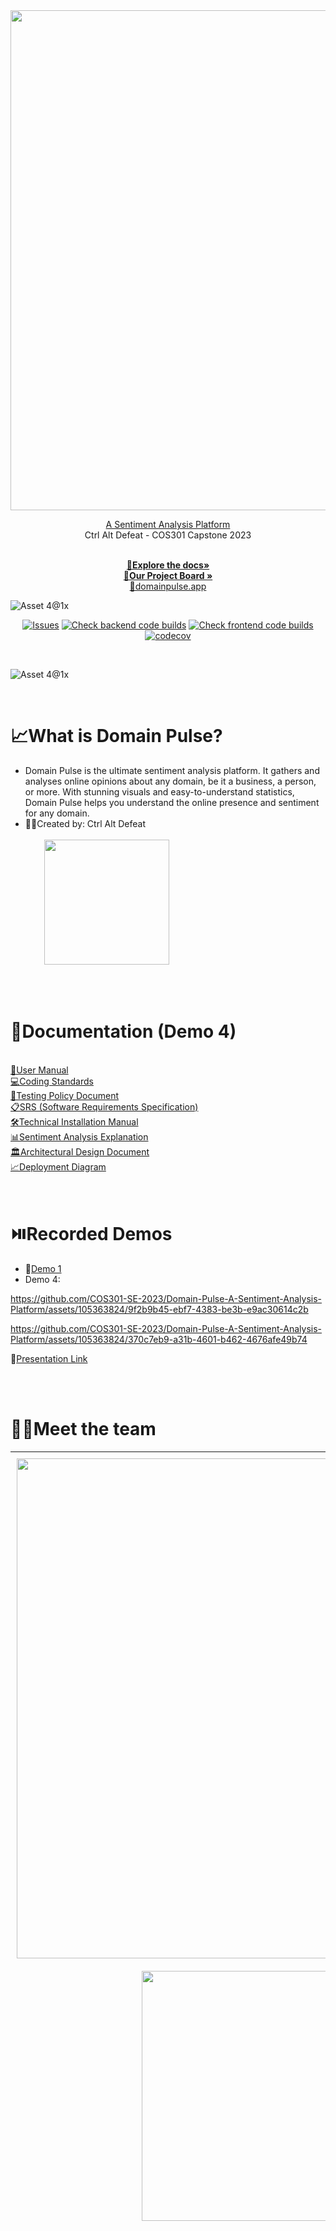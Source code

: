 
<div align="center">
  <a">
    <img src="https://github.com/COS301-SE-2023/Domain-Pulse-A-Sentiment-Analysis-Platform/assets/105363824/fb923ead-1880-45b3-9795-5bcf6a3485d6" width='800'>

  </a>

<a  align="center" href="https://domainpulse.app" target="_blank">A Sentiment Analysis Platform</a><br>
  Ctrl Alt Defeat - COS301 Capstone 2023
  <p align="center">
    <br />
    <a href="https://drive.google.com/drive/folders/1s10aE2hZZ3AxrYnmbpiI-6pTMuPrP52z?usp=share_link"><strong>📄Explore the docs»</strong></a>
    <br />
    <a href="https://github.com/orgs/COS301-SE-2023/projects/6"><strong>📌Our Project Board »</strong></a>
<br>
    <a  align="center" href="https://domainpulse.app" target="_blank">🔗domainpulse.app</a><br>

  </p>


</div>


![Asset 4@1x](https://github.com/COS301-SE-2023/Domain-Pulse-A-Sentiment-Analysis-Platform/assets/105363824/d5a6490c-aa2c-4747-9efa-3f5e0e779fe2)

<div align="center">
  
[![Issues][issues-shield]][issues-url]
[![Check backend code builds](https://github.com/COS301-SE-2023/Domain-Pulse-A-Sentiment-Analysis-Platform/actions/workflows/backend-build.yml/badge.svg?branch=main)](https://github.com/COS301-SE-2023/Domain-Pulse-A-Sentiment-Analysis-Platform/actions/workflows/backend-build.yml)
[![Check frontend code builds](https://github.com/COS301-SE-2023/Domain-Pulse-A-Sentiment-Analysis-Platform/actions/workflows/frontend-build.yml/badge.svg?branch=main)](https://github.com/COS301-SE-2023/Domain-Pulse-A-Sentiment-Analysis-Platform/actions/workflows/frontend-build.yml)
[![codecov](https://codecov.io/gh/COS301-SE-2023/Domain-Pulse-A-Sentiment-Analysis-Platform/branch/main/graph/badge.svg?token=3VZEDJQL0Z)](https://codecov.io/gh/COS301-SE-2023/Domain-Pulse-A-Sentiment-Analysis-Platform)

<img alt="" src="https://img.shields.io/badge/Angular-DD0031?style=for-the-badge&logo=angular&logoColor=white">
<img alt="" src="https://img.shields.io/badge/Django-092E20?style=for-the-badge&logo=django&logoColor=green">
<img alt="" src="https://img.shields.io/badge/MongoDB-4EA94B?style=for-the-badge&logo=mongodb&logoColor=white">

</div>

![Asset 4@1x](https://github.com/COS301-SE-2023/Domain-Pulse-A-Sentiment-Analysis-Platform/assets/105363824/d5a6490c-aa2c-4747-9efa-3f5e0e779fe2)

<br>

# 📈**What is Domain Pulse?**

- Domain Pulse is the ultimate sentiment analysis platform. It gathers and analyses online opinions about any domain, be it a business, a person, or more. With stunning visuals and easy-to-understand statistics, Domain Pulse helps you understand the online presence and sentiment for any domain.
- 👨‍💻Created by: Ctrl Alt Defeat <br><br>
  <img style="padding-left:30px;" src="https://github.com/COS301-SE-2023/Domain-Pulse-A-Sentiment-Analysis-Platform/assets/105363824/67f2cbf5-e639-49ed-8510-755c5cb0f830" width='200'>

<br>
<br>

# 📄**Documentation (Demo 4)**
  <br />
  <a href="https://github.com/COS301-SE-2023/Domain-Pulse-A-Sentiment-Analysis-Platform/blob/main/documentation/User%20Manual/Version%203%20(Demo%204)/Domain_Pulse_User_Manual_V3.pdf">📖User Manual</a>
  <br />
  <a href="https://github.com/COS301-SE-2023/Domain-Pulse-A-Sentiment-Analysis-Platform/blob/main/documentation/Coding%20Standards/CodingStandards.pdf">💻Coding Standards</a>
  <br />
  <a href="https://github.com/COS301-SE-2023/Domain-Pulse-A-Sentiment-Analysis-Platform/blob/main/documentation/Testing%20Policy/TestingPolicy.pdf">🧪Testing Policy Document</a>
  <br />
<a href="https://github.com/COS301-SE-2023/Domain-Pulse-A-Sentiment-Analysis-Platform/blob/main/documentation/SRS/Version%204%20(Demo%204)/SRS.pdf">📋SRS (Software Requirements Specification)</a>
  <br />
<a href="https://github.com/COS301-SE-2023/Domain-Pulse-A-Sentiment-Analysis-Platform/blob/main/documentation/Technical%20Installation%20Manual/technical-installation-manual.pdf">🛠️Technical Installation Manual</a>
  <br />
<a href="https://github.com/COS301-SE-2023/Domain-Pulse-A-Sentiment-Analysis-Platform/blob/main/documentation/Sentiment_Analysis_Breakdown.pdf">📊Sentiment Analysis Explanation</a>
  <br />
<a href="https://github.com/COS301-SE-2023/Domain-Pulse-A-Sentiment-Analysis-Platform/blob/main/documentation/ADD/ArchitecturalDesignDocument.pdf">🏛️Architectural Design Document</a>
  <br />
  <a href="https://github.com/COS301-SE-2023/Domain-Pulse-A-Sentiment-Analysis-Platform/blob/main/documentation/Deployment_diagram.pdf">📈Deployment Diagram</a>
  <br />
<br>
<br>

# ⏯️Recorded Demos

- 🔗<a href="https://drive.google.com/file/d/1k016Gz-6wZjXX7A0ueJmnEw9Xr93X7sK/view?usp=share_link">Demo 1</a>
- Demo 4:


https://github.com/COS301-SE-2023/Domain-Pulse-A-Sentiment-Analysis-Platform/assets/105363824/9f2b9b45-ebf7-4383-be3b-e9ac30614c2b

https://github.com/COS301-SE-2023/Domain-Pulse-A-Sentiment-Analysis-Platform/assets/105363824/370c7eb9-a31b-4601-b462-4676afe49b74

🔗<a href="https://www.canva.com/design/DAFvq6zwoeY/k5RsVbX9O0CG2zW4lKG-Lg/view?utm_content=DAFvq6zwoeY&utm_campaign=designshare&utm_medium=link&utm_source=publishsharelink">Presentation Link</a>



<br>
<br>


# 👨‍💻Meet the team

<table style="border-width: 1px; width: 100%; font-family: Arial, sans-serif; border-collapse: collapse;">
  <tr>
    <td style="vertical-align: top; width:auto; border: 0; padding: 10px;">
      <img src="https://github.com/COS301-SE-2023/Domain-Pulse-A-Sentiment-Analysis-Platform/assets/105363824/b0c39f63-7c73-43e5-b173-180d20053b7a" width="800" height="auto" style="display: block; margin: 0 auto;">
    </td>
    <td style="vertical-align: top; width: auto; border: 0; padding: 10px;">
      <h2><b style="font-size: 18px;">Christiaan Lombard</b></h2>
      <b style="font-size: 16px;">...</b><br>
      I have a keen interest in machine learning, design and statistics, aswell as how they're amalgamation can result in something unexpectedly beautiful. I enjoy taking on a challenge and with industry experience in design and video editing, aswell as quantative analysis - I feel qualified to take on any project that comes my way.
      <br><br>
      <a href="https://github.com/chrislom12" style="text-decoration: none; margin-right: 10px; display: inline-block; vertical-align: middle;">
        <img src="https://img.icons8.com/material-rounded/24/000000/github.png" width="30" height="30">
      </a>
      <a href="https://www.linkedin.com/in/christiaan-lombard-9a627a1a4/" style="text-decoration: none; margin-right: 10px; display: inline-block; vertical-align: middle;">
        <img src="https://img.icons8.com/fluency/24/000000/linkedin.png"  width="30" height="30">
      </a>
    </td>
  </tr>
  <tr>
    <td style="vertical-align: top; width:auto; border: 0; padding: 10px;">
      <img src="https://github.com/COS301-SE-2023/Domain-Pulse-A-Sentiment-Analysis-Platform/assets/105363824/b220e274-a784-4a65-b4cc-a9c03810a4f2" width="400" height="auto" style="display: block; margin: 0 auto;">
    </td>
    <td style="vertical-align: top; width: auto; border: 0; padding: 10px;">
      <h2><b style="font-size: 18px;">Luke Lawson</b></h2> 
      <b style="font-size: 16px;">Data and ML Engineer, Backend Developer</b><br>
      I am an avid problem and puzzle solver – with my academic interests including AI, statistics, data science, and cyber security. I love being able to put what I know into practice by building something cool - especially if it means I get to challenge myself or learn something new. I consider it 'mission-critical' to hold on to a sense of humour no matter what! I'm particularly interested in machine learning - especially when applied to novel and fascinating domains such as sentiment analysis.
      <br><br>
      <a href="https://github.com/LukeLawsonSoftware" style="text-decoration: none; margin-right: 10px; display: inline-block; vertical-align: middle;">
        <img src="https://img.icons8.com/material-rounded/24/000000/github.png" width="30" height="30">
      </a>
      <a href="https://www.linkedin.com/in/luke-lawson-38a304181/" style="text-decoration: none; margin-right: 10px; display: inline-block; vertical-align: middle;">
        <img src="https://img.icons8.com/fluency/24/000000/linkedin.png"  width="30" height="30">
      </a>
    </td>
  </tr>
  <tr>
    <td style="vertical-align: top; width:auto; border: 0; padding: 10px;">
      <img src="https://github.com/COS301-SE-2023/Domain-Pulse-A-Sentiment-Analysis-Platform/assets/105363824/08c9863c-a8c4-4a44-bee2-941bb6af7552" width="400" height="auto" style="display: block; margin: 0 auto;">
    </td>
    <td style="vertical-align: top; width: auto; border: 0; padding: 10px;">
      <h2><b style="font-size: 23px;">Thuthuka Khumalo</h2></b>
      <b style="font-size: 16px;">...</b><br>
      I am a software developer and graphic designer with a passion for creating intuitive and visually stunning designs. I am a hardworking and dedicated individual who is always willing to learn and improve. I am also a team player and enjoy working with others to achieve a common goal. I am currently working towards being a Cloud Architect. I consider the 2 areas of knowledge i specialize in to be the angular framework and the rust programming language. I also know how to use the adobe suite of products to create presentable media.
      <br><br>
      <a href="https://github.com/thuthuka111" style="text-decoration: none; margin-right: 10px; display: inline-block; vertical-align: middle;">
        <img src="https://img.icons8.com/material-rounded/24/000000/github.png" width="30" height="30">
      </a>
      <a href="https://www.linkedin.com/in/thuthuka-khumalo-95a63b1a4/" style="text-decoration: none; margin-right: 10px; display: inline-block; vertical-align: middle;">
        <img src="https://img.icons8.com/fluency/24/000000/linkedin.png"  width="30" height="30">
      </a>
      <a href="https://portfolio.thuthuka.me/" style="text-decoration: none; margin-right: 10px; display: inline-block; vertical-align: middle;">
        <img src="https://portfolio.thuthuka.me/favicon.ico" width="30" height="30" alt="Portfolio">
      </a>
    </td>
  </tr>
  <tr>
    <td style="vertical-align: top; width:auto; border: 0; padding: 10px;">
      <img src="https://github.com/COS301-SE-2023/Domain-Pulse-A-Sentiment-Analysis-Platform/assets/105363824/8024c567-63b0-4cab-8eb5-cfb3321c56e5)" width="400" height="auto" style="display: block; margin: 0 auto;">
    </td>
    <td style="vertical-align: top; width: auto; border: 0; padding: 10px;">
      <h2><b style="font-size: 18px;">Caden Dobson</b></h2>
      <b style="font-size: 16px;">...</b><br>
      I am an ambitious, resilient and driven individual who always strives to succeed in any given task. My interests are Computer science,           Quantitative Finance, Big data analytics, Artificial intelligence and Statistics. I am inventive and incorporate creative thinking into           achieving logical solutions to problems. I am an avid learner who endeavours to deepen my knowledge in any field possible. I work well in         high pressure environments and always ensure that I put my best foot forward.
      <br><br>
      <a href="https://github.com/cadendobson" style="text-decoration: none; margin-right: 10px; display: inline-block; vertical-align: middle;">
        <img src="https://img.icons8.com/material-rounded/24/000000/github.png" width="30" height="30">
      </a>
      <a href="https://www.linkedin.com/in/caden-dobson-1a1018247/" style="text-decoration: none; margin-right: 10px; display: inline-block; vertical-align: middle;">
        <img src="https://img.icons8.com/fluency/24/000000/linkedin.png"  width="30" height="30">
      </a>
    </td>
  </tr>
  <tr>
    <td style="vertical-align: top; width:auto; border: 0; padding: 10px;">
      <img src="https://github.com/COS301-SE-2023/Domain-Pulse-A-Sentiment-Analysis-Platform/assets/105363824/1c2ebc6c-4843-4499-b6ff-7267541001e4" width="400" height="auto" style="display: block; margin: 0 auto;">
    </td>
    <td style="vertical-align: top; width: auto; border: 0; padding: 10px;">
      <h2><b style="font-size: 18px;">Thomas Blendulf</b></h2>
      <b style="font-size: 16px;">Backend Developer</b><br>
      I'm a computer science student with a passion and dedication to the work that I do. Whenever I am faced with a challenge I always give my best attempt at completing, learning about and mastering the problem at hand. What drives me to create projects such as that of Domain Pulse is a love for the creation of software and solutions that have meaningful and visible usage and effect for those it is made for.
      <br><br>
      <a href="https://github.com/TomBlendSoftware" style="text-decoration: none; margin-right: 10px; display: inline-block; vertical-align: middle;">
        <img src="https://img.icons8.com/material-rounded/24/000000/github.png" width="30" height="30">
      </a>
      <a href="https://www.linkedin.com/in/thomas-blendulf-57b7a8270/" style="text-decoration: none; margin-right: 10px; display: inline-block; vertical-align: middle;">
        <img src="https://img.icons8.com/fluency/24/000000/linkedin.png"  width="30" height="30">
      </a>
    </td>
  </tr>
  
</table>

# Repository Breakdown

```
├── backend
│   ├── domains
│   │   ├── authchecker
│   │   ├── domains
│   │   ├── domainservice
  │   ├── sourcevalidator
│   │   └── utils
│   ├── engine
│   │   ├── aggregator
│   │   ├── analyser
│   │   ├── engine
│   │   ├── postprocessor
│   │   ├── preprocessor
│   │   ├── processor
│   │   └── utils
│   ├── live_update
│   ├── mockdata
│   ├── profiles
│   │   ├── assets
│   │   ├── check_auth
│   │   ├── profiles
│   │   ├── profileservice
│   │   ├── reportgenerator
│   │   └── utils
│   ├── scripts
│   ├── sourceconnector
│   │   ├── googlereviews
│   │   ├── refresh
│   │   ├── sourceconnector
│   │   ├── tripadvisor
│   │   ├── trustpilot
│   │   ├── utils
│   │   └── youtube
│   └── warehouse
│       ├── CSV
│       ├── authchecker
│       ├── datamanager
│       ├── ingest
│       │   ├── migrations
│       │   ├── static
│       │   └── templates
│       ├── query
│       ├── utils
│       └── warehouse
├── documentation
│   ├── ADD
│   ├── Coding Standards
│   ├── Images
│   ├── SRS
│   ├── Technical Installation Manual
│   ├── Testing Policy
│   └── User Manual
├── frontend
│   ├── cypress
│   │   ├── e2e
│   │   ├── fixtures
│   │   └── support
│   └── src
│       ├── app
│       │   ├── accordion-card
│       │   │   └── directives
│       │   ├── comments-accordion-card
│       │   │   └── directives
│       │   ├── comments-view
│       │   ├── graph-selector
│       │   ├── help-page
│       │   ├── login-page
│       │   ├── main
│       │   ├── modal-container
│       │   ├── register-page
│       │   ├── sidebar
│       │   ├── source-selector
│       │   ├── statistic-selector
│       │   └── tooltip
│       └── assets
│           ├── helpPage
│           ├── icons
│           └── logos
├── nginx
└── notebooks
```

<br>
<br>

# Branching Strategy

<h3><b> Git Feature Workflow with Develop Branch </b></h3>
<p>Within this strategy, master (main) branch will always contain a system state that is ready to be deployed and used in production. A seperate development (dev) branch is created from the master branch and is what all developers will branch off of to create components and features within the system. This ensures a production-ready and stable branch is always available and is protected by ensuring developers push to a development branch as opposed to altering said master branch. Once the system is deemed ready to deploy the development branch shall be merged into the master branch.</p>


[issues-shield]: https://img.shields.io/github/issues/COS301-SE-2023/Domain-Pulse-A-Sentiment-Analysis-Platform

[issues-url]:https://github.com/COS301-SE-2023/Domain-Pulse-A-Sentiment-Analysis-Platform/issues]
